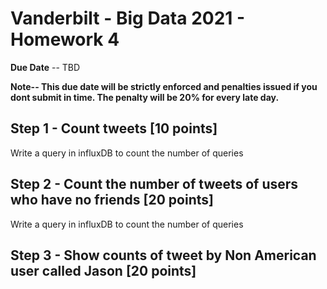 # Vanderbilt - Big Data 2021 - Homework 4

**Due Date** -- TBD

**Note-- This due date will be strictly enforced and penalties issued if you dont submit in time. The penalty will be 20% for every late day.**




## Step 1 - Count tweets [10 points]


Write a query in influxDB to count the number of queries



## Step 2 - Count the number of tweets of users who have no friends [20 points]

Write a query in influxDB to count the number of queries



## Step 3 - Show counts of tweet by Non American user called Jason [20 points]





